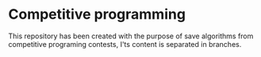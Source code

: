 # Competitive programming
This repository has been created with the purpose of save algorithms from competitive programing contests, I'ts content is separated in branches.

